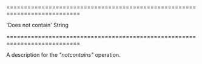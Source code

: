 ===========================================================================
<!--default-->'Does not contain'<!--/default-->
<!--type-->String<!--/type-->
===========================================================================

<!--shortDescription-->
A description for the *"notcontains"* operation.
<!--/shortDescription-->

<!--fullDescription-->

<!--/fullDescription-->